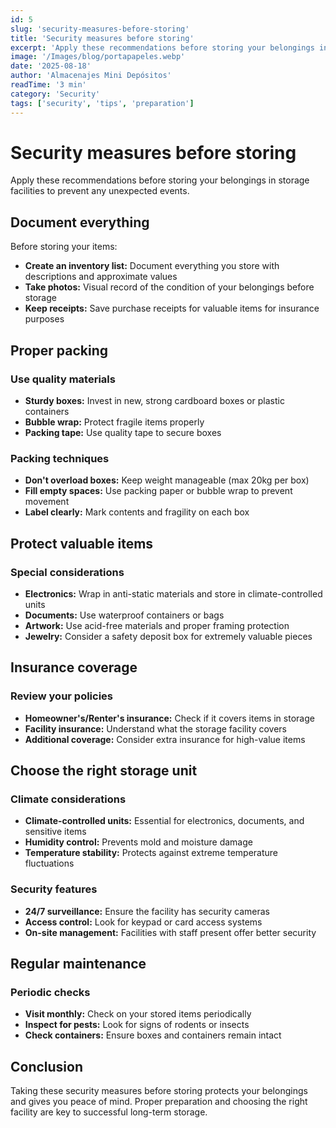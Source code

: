 ```yaml
---
id: 5
slug: 'security-measures-before-storing'
title: 'Security measures before storing'
excerpt: 'Apply these recommendations before storing your belongings in storage facilities to prevent any unexpected events.'
image: '/Images/blog/portapapeles.webp'
date: '2025-08-18'
author: 'Almacenajes Mini Depósitos'
readTime: '3 min'
category: 'Security'
tags: ['security', 'tips', 'preparation']
---
```


# Security measures before storing

Apply these recommendations before storing your belongings in storage facilities to prevent any unexpected events.

## Document everything

Before storing your items:

- **Create an inventory list:** Document everything you store with descriptions and approximate values
- **Take photos:** Visual record of the condition of your belongings before storage
- **Keep receipts:** Save purchase receipts for valuable items for insurance purposes

## Proper packing

### Use quality materials
- **Sturdy boxes:** Invest in new, strong cardboard boxes or plastic containers
- **Bubble wrap:** Protect fragile items properly
- **Packing tape:** Use quality tape to secure boxes

### Packing techniques
- **Don't overload boxes:** Keep weight manageable (max 20kg per box)
- **Fill empty spaces:** Use packing paper or bubble wrap to prevent movement
- **Label clearly:** Mark contents and fragility on each box

## Protect valuable items

### Special considerations
- **Electronics:** Wrap in anti-static materials and store in climate-controlled units
- **Documents:** Use waterproof containers or bags
- **Artwork:** Use acid-free materials and proper framing protection
- **Jewelry:** Consider a safety deposit box for extremely valuable pieces

## Insurance coverage

### Review your policies
- **Homeowner's/Renter's insurance:** Check if it covers items in storage
- **Facility insurance:** Understand what the storage facility covers
- **Additional coverage:** Consider extra insurance for high-value items

## Choose the right storage unit

### Climate considerations
- **Climate-controlled units:** Essential for electronics, documents, and sensitive items
- **Humidity control:** Prevents mold and moisture damage
- **Temperature stability:** Protects against extreme temperature fluctuations

### Security features
- **24/7 surveillance:** Ensure the facility has security cameras
- **Access control:** Look for keypad or card access systems
- **On-site management:** Facilities with staff present offer better security

## Regular maintenance

### Periodic checks
- **Visit monthly:** Check on your stored items periodically
- **Inspect for pests:** Look for signs of rodents or insects
- **Check containers:** Ensure boxes and containers remain intact

## Conclusion

Taking these security measures before storing protects your belongings and gives you peace of mind. Proper preparation and choosing the right facility are key to successful long-term storage.
